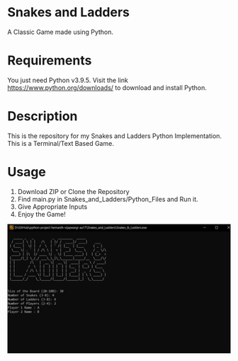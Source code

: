 # Snakes and Ladders 
A Classic Game made using Python.

# Requirements
You just need Python v3.9.5. 
Visit the link https://www.python.org/downloads/ to download and install Python.

# Description
This is the repository for my Snakes and Ladders Python Implementation.
This is a Terminal/Text Based Game.

# Usage
1. Download ZIP or Clone the Repository
2. Find main.py in Snakes_and_Ladders/Python_Files and Run it.
3. Give Appropriate Inputs
4. Enjoy the Game!

![screenshot](https://github.com/attainu/python-project-hemanth-vijaywargi-au17/blob/dev/Snakes_and_Ladders/Assets/Screenshot-1.png)
